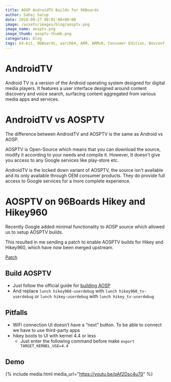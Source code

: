```yaml
---
title: AOSP AndroidTV Builds for 96Boards
author: Sahaj Sarup
date: 2018-09-27 00:01:00+00:00
image: /assets/images/blog/aosptv.png
image_name: aosptv.png
image_thumb: aosptv-thumb.png
categories: blog
tags: 64-bit, 96Boards, aarch64, ARM, ARMv8, Consumer Edition, Devconf, Enterprise Edition, IoT, product, single board computer, linaro, linux, open source, openhours, software, embedded, mezzanine, community, Ardiono, IDE, ISP, ISCP
---
```


# AndroidTV

Android TV is a version of the Android operating system designed for digital media players. It features a user interface designed around content discovery and voice search, surfacing content aggregated from various media apps and services.

# AndroidTV vs AOSPTV

The difference between AndroidTV and AOSPTV is the same as Android vs AOSP.

AOSPTV is Open-Source which means that you can download the source, modify it according to your needs and compile it.
However, It doesn't give you access to any Google services like play-store etc.

AndroidTV is the locked down variant of AOSPTV, the source isn't available and its only available through OEM consumer products. They do provide full access to Google services for a more complete experience.

# AOSPTV on 96Boards Hikey and Hikey960

Recently Google added minimal functionality to AOSP source which allowed us to setup AOSPTV builds.

This resulted in me sending a patch to enable AOSPTV builds for Hikey and Hikey960, which have now been merged upstream.

[Patch](https://android-review.googlesource.com/c/device/linaro/hikey/+/755308)

## Build AOSPTV

- Just follow the official guide for [building AOSP](https://source.android.com/setup/build/devices)
- And replace ```lunch hikey960-userdebug``` with ```lunch hikey960_tv-userdebug``` or ```lunch hikey-userdebug``` with ```lunch hikey_tv-userdebug```

## Pitfalls

- WiFi connection UI doesn’t have a “next” button. To be able to connect we have to use third-party apps
- hikey boots to UI with kernel 4.4 or less
  - Just enter the following command before make ```export TARGET_KERNEL_USE=4.4```

## Demo

{% include media.html media_url="https://youtu.be/pAf2Dsc4u70" %}
